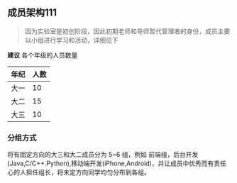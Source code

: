 ## 成员架构111

> 因为实验室是初创阶段，因此初期老师和导师暂代管理者的身份，成员主要以小组进行学习和活动，详细见下

**建议** 各个年级的人员数量

年纪 | 人数 
----|-----
大一|10
大二|15
大三|10

### 分组方式
  将有固定方向的大三和大二成员分为 5~6 组，例如 前端组，后台开发(Java,C/C++.Python),移动端开发(iPhone,Android)，并让成员中优秀而有责任心的人担任组长，将未定方向同学均匀分布到各组。

